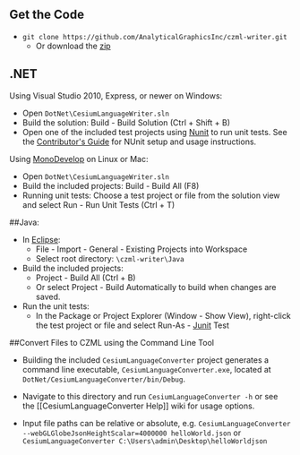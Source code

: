 ## Get the Code

* `git clone https://github.com/AnalyticalGraphicsInc/czml-writer.git`
	* Or download the [zip](https://github.com/AnalyticalGraphicsInc/czml-writer/zipball/master)

## .NET

Using Visual Studio 2010, Express, or newer on Windows:
* Open `DotNet\CesiumLanguageWriter.sln`
* Build the solution:  Build - Build Solution (Ctrl + Shift + B)
* Open one of the included test projects using [Nunit](http://www.nunit.org/) to run unit tests. See the [Contributor's Guide](https://github.com/AnalyticalGraphicsInc/czml-writer/wiki/Contributor's-Guide#wiki-NUnit) for NUnit setup and usage instructions. 

Using [MonoDevelop](http://monodevelop.com/) on Linux or Mac:
* Open `DotNet\CesiumLanguageWriter.sln`
* Build the included projects:  Build - Build All (F8)
* Running unit tests:  Choose a test project or file from the solution view and select Run - Run Unit Tests (Ctrl + T)

##Java:

* In [Eclipse](http://www.eclipse.org/):
	* File - Import - General - Existing Projects into Workspace
	* Select root directory: `\czml-writer\Java`
* Build the included projects:
	* Project - Build All (Ctrl + B)
	* Or select Project - Build Automatically to build when changes are saved.
* Run the unit tests:
	* In the Package or Project Explorer (Window - Show View), right-click the test project or file and select Run-As - [Junit](http://www.junit.org/) Test

##Convert Files to CZML using the Command Line Tool
* Building the included `CesiumLanguageConverter` project generates a command line executable, `CesiumLanguageConverter.exe`, located at `DotNet/CesiumLanguageConverter/bin/Debug`.

* Navigate to this directory and run `CesiumLanguageConverter -h` or see the [[CesiumLanguageConverter Help]] wiki for usage options.

* Input file paths can be relative or absolute, e.g. `CesiumLanguageConverter --webGLGlobeJsonHeightScalar=4000000 helloWorld.json` or `CesiumLanguageConverter C:\Users\admin\Desktop\helloWorldjson`